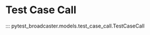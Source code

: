 # Test Case Call


::: pytest_broadcaster.models.test_case_call.TestCaseCall


<style>
  .md-content__button {
    display: none;
  }
</style>
